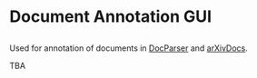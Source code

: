 # Document Annotation GUI 
## 
Used for annotation of documents in
[DocParser](https://github.com/DS3Lab/DocParser/) and 
[arXivDocs](https://github.com/DS3Lab/arXivdocs/).

TBA
